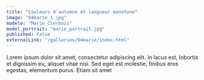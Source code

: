 ```yaml
---
title: "Couleurs d’automne et langueur monotone"
image: "04marie_1.jpg"
modele: "Marie Clerbois"
model_portrait: "marie_portrait.jpg"
published: False
externalLink: "/galleries/04marie/index.html"
---
```

Lorem ipsum dolor sit amet, consectetur adipiscing elit. In lacus est, lobortis et dignissim eu, aliquet vitae nisi. Sed eget est molestie, finibus eros egestas, elementum purus. Etiam sit amet